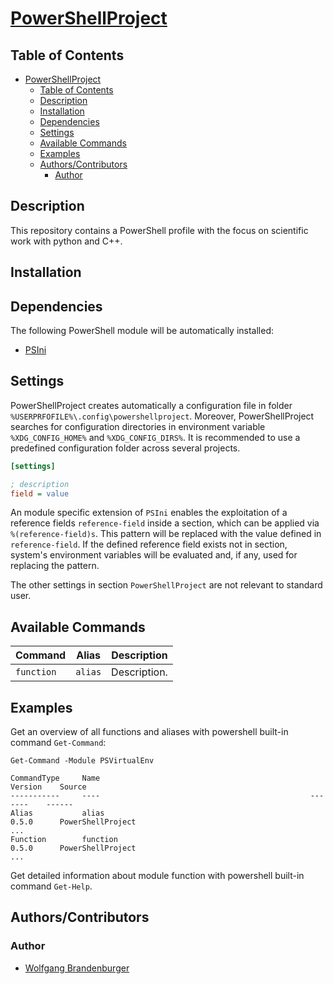 # [PowerShellProject](https://github.com/wbrandenburger/PowerShellProject)

## Table of Contents

- [PowerShellProject](#powershellproject)
  - [Table of Contents](#table-of-contents)
  - [Description](#description)
  - [Installation](#installation)
  - [Dependencies](#dependencies)
  - [Settings](#settings)
  - [Available Commands](#available-commands)
  - [Examples](#examples)
  - [Authors/Contributors](#authorscontributors)
    - [Author](#author)

## Description

This repository contains a PowerShell profile with the focus on scientific work with python and C++.

## Installation

## Dependencies

The following PowerShell module will be automatically installed:

- [PSIni](https://github.com/lipkau/PsIni)

## Settings

PowerShellProject creates automatically a configuration file in folder `%USERPRFOFILE%\.config\powershellproject`. Moreover, PowerShellProject searches for configuration directories in environment variable `%XDG_CONFIG_HOME%` and `%XDG_CONFIG_DIRS%`. It is recommended to use a predefined configuration folder  across several projects.

```ini
[settings]

; description
field = value
```

An module specific extension of `PSIni` enables the exploitation of a reference fields `reference-field` inside a section, which can be applied via `%(reference-field)s`. This pattern will be replaced with the value defined in `reference-field`. If the defined reference field exists not in section, system's environment variables will be evaluated and, if any, used for replacing the pattern.

The other settings in section `PowerShellProject` are not relevant to standard user.

## Available Commands

| Command                  | Alias        | Description                                                                                 |
|--------------------------|--------------|---------------------------------------------------------------------------------------------|
| `function` | `alias`    | Description.                                               |

## Examples

Get an overview of all functions and aliases with powershell built-in command `Get-Command`:

```log
Get-Command -Module PSVirtualEnv

CommandType     Name                                               Version    Source
-----------     ----                                               -------    ------
Alias           alias                                              0.5.0      PowerShellProject
...
Function        function                                           0.5.0      PowerShellProject
...
```

Get detailed information about module function with powershell built-in command `Get-Help`.

## Authors/Contributors

### Author

- [Wolfgang Brandenburger](https://github.com/wbrandenburger)

